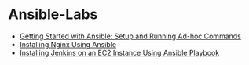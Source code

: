 # Ansible-Labs

- [Getting Started with Ansible: Setup and Running Ad-hoc Commands](https://github.com/Konami33/Ansible-Labs/tree/main/lab%2001)
- [Installing Nginx Using Ansible](https://github.com/Konami33/Ansible-Labs/tree/main/lab%2002)
- [Installing Jenkins on an EC2 Instance Using Ansible Playbook](https://github.com/Konami33/Ansible-Labs/tree/main/lab%2003)